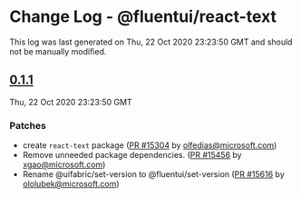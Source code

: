 # Change Log - @fluentui/react-text

This log was last generated on Thu, 22 Oct 2020 23:23:50 GMT and should not be manually modified.

<!-- Start content -->

## [0.1.1](https://github.com/microsoft/fluentui/tree/@fluentui/react-text_v0.1.1)

Thu, 22 Oct 2020 23:23:50 GMT

### Patches

- create `react-text` package ([PR #15304](https://github.com/microsoft/fluentui/pull/15304) by olfedias@microsoft.com)
- Remove unneeded package dependencies. ([PR #15456](https://github.com/microsoft/fluentui/pull/15456) by xgao@microsoft.com)
- Rename @uifabric/set-version to @fluentui/set-version ([PR #15616](https://github.com/microsoft/fluentui/pull/15616) by ololubek@microsoft.com)
